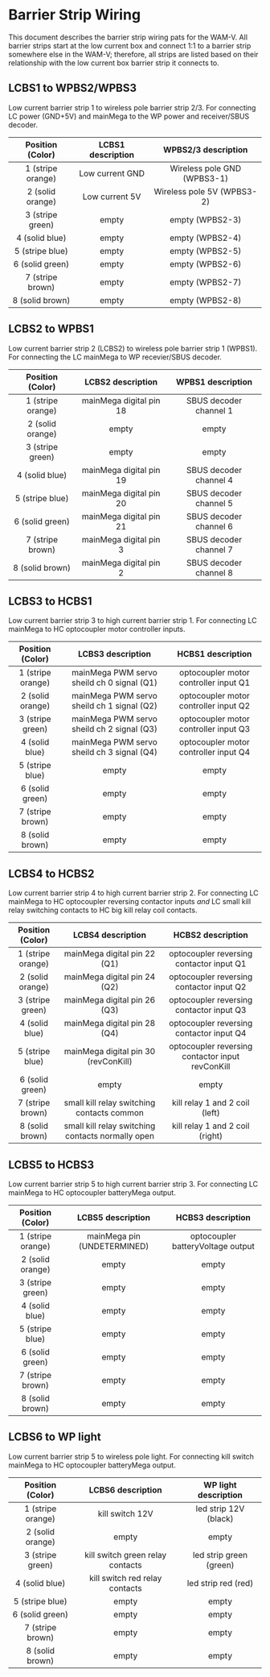 # Barrier Strip Wiring
This document describes the barrier strip wiring pats for the WAM-V.  All barrier strips start at the low current box and connect 1:1 to a barrier strip somewhere else in the WAM-V; therefore, all strips are listed based on their relationship with the low current box barrier strip it connects to.

## LCBS1 to WPBS2/WPBS3
Low current barrier strip 1 to wireless pole barrier strip 2/3.  For connecting LC power (GND+5V) and mainMega to the WP power and receiver/SBUS decoder.

| Position (Color) | LCBS1 description | WPBS2/3 description |
| :---: | :---: | :---: |
| 1 (stripe orange) | Low current GND | Wireless pole GND (WPBS3-1) | 
| 2 (solid orange) | Low current 5V | Wireless pole 5V (WPBS3-2) | 
| 3 (stripe green) | empty | empty (WPBS2-3) |
| 4 (solid blue) | empty | empty (WPBS2-4) |
| 5 (stripe blue) | empty | empty (WPBS2-5) |
| 6 (solid green) | empty | empty (WPBS2-6) |
| 7 (stripe brown) | empty | empty (WPBS2-7) |
| 8 (solid brown) | empty | empty (WPBS2-8) |
 
## LCBS2 to WPBS1
Low current barrier strip 2 (LCBS2) to wireless pole barrier strip 1 (WPBS1).  For connecting the LC mainMega to WP recevier/SBUS decoder.

| Position (Color) | LCBS2 description | WPBS1 description |
| :---: | :---: | :---: |
| 1 (stripe orange) | mainMega digital pin 18 | SBUS decoder channel 1 |
| 2 (solid orange) | empty | empty |
| 3 (stripe green) | empty | empty |
| 4 (solid blue) | mainMega digital pin 19 | SBUS decoder channel 4 |
| 5 (stripe blue) | mainMega digital pin 20 | SBUS decoder channel 5 |
| 6 (solid green) | mainMega digital pin 21 | SBUS decoder channel 6 |
| 7 (stripe brown) | mainMega digital pin 3 | SBUS decoder channel 7 |
| 8 (solid brown) | mainMega digital pin 2 | SBUS decoder channel 8 |
 
## LCBS3 to HCBS1
Low current barrier strip 3 to high current barrier strip 1.  For connecting LC mainMega to HC optocoupler motor controller inputs.

| Position (Color) | LCBS3 description | HCBS1 description |
| :---: | :---: | :---: |
| 1 (stripe orange) | mainMega PWM servo sheild ch 0 signal (Q1) | optocoupler motor controller input Q1 |
| 2 (solid orange) | mainMega PWM servo sheild ch 1 signal (Q2) | optocoupler motor controller input Q2 |
| 3 (stripe green) | mainMega PWM servo sheild ch 2 signal (Q3) | optocoupler motor controller input Q3 |
| 4 (solid blue) | mainMega PWM servo sheild ch 3 signal (Q4) | optocoupler motor controller input Q4 |
| 5 (stripe blue) | empty | empty |
| 6 (solid green) | empty | empty |
| 7 (stripe brown) | empty | empty |
| 8 (solid brown) | empty | empty |

## LCBS4 to HCBS2
Low current barrier strip 4 to high current barrier strip 2.  For connecting LC mainMega to HC optocoupler reversing contactor inputs _and_ LC small kill relay switching contacts to HC big kill relay coil contacts.

| Position (Color) | LCBS4 description | HCBS2 description |
| :---: | :---: | :---: |
| 1 (stripe orange) | mainMega digital pin 22 (Q1) | optocoupler reversing contactor input Q1 |
| 2 (solid orange) | mainMega digital pin 24 (Q2) | optocoupler reversing contactor input Q2 |
| 3 (stripe green) | mainMega digital pin 26 (Q3) | optocoupler reversing contactor input Q3 |
| 4 (solid blue) | mainMega digital pin 28 (Q4) | optocoupler reversing contactor input Q4 |
| 5 (stripe blue) | mainMega digital pin 30 (revConKill) | optocoupler reversing contactor input revConKill |
| 6 (solid green) | empty | empty |
| 7 (stripe brown) | small kill relay switching contacts common | kill relay 1 and 2 coil (left) |
| 8 (solid brown) | small kill relay switching contacts normally open | kill relay 1 and 2 coil (right) |
 
## LCBS5 to HCBS3
Low current barrier strip 5 to high current barrier strip 3.  For connecting LC mainMega to HC optocoupler batteryMega output.

| Position (Color) | LCBS5 description | HCBS3 description |
| :---: | :---: | :---: |
| 1 (stripe orange) | mainMega pin (UNDETERMINED) | optocoupler batteryVoltage output |
| 2 (solid orange) | empty | empty |
| 3 (stripe green) | empty | empty |
| 4 (solid blue) | empty | empty |
| 5 (stripe blue) | empty | empty |
| 6 (solid green) | empty | empty |
| 7 (stripe brown) | empty | empty |
| 8 (solid brown) | empty | empty |

## LCBS6 to WP light
Low current barrier strip 5 to wireless pole light.  For connecting kill switch mainMega to HC optocoupler batteryMega output.

| Position (Color) | LCBS6 description | WP light description |
| :---: | :---: | :---: |
| 1 (stripe orange) | kill switch 12V | led strip 12V (black) |
| 2 (solid orange) | empty | empty |
| 3 (stripe green) | kill switch green relay contacts | led strip green (green) |
| 4 (solid blue) | kill switch red relay contacts | led strip red (red) |
| 5 (stripe blue) | empty | empty |
| 6 (solid green) | empty | empty |
| 7 (stripe brown) | empty | empty |
| 8 (solid brown) | empty | empty |
